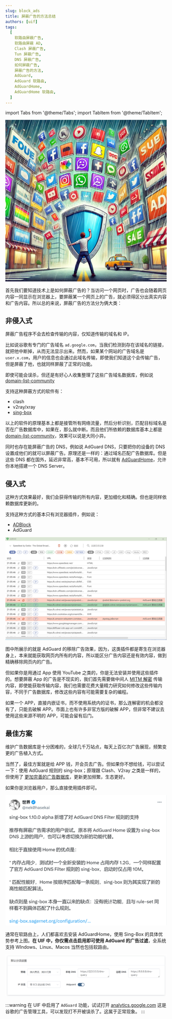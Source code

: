 ```yaml
---
slug: block_ads
title: 屏蔽广告的方法总结
authors: [uif]
tags:
  [
    软路由屏蔽广告,
    软路由屏蔽 AD,
    Clash 屏蔽广告,
    Tun 屏蔽广告,
    DNS 屏蔽广告,
    如何屏蔽广告,
    屏蔽广告的方法,
    AdGuard,
    AdGuard 软路由,
    AdGuardHome,
    AdGuardHome 软路由,
  ]
---
```


import Tabs from '@theme/Tabs';
import TabItem from '@theme/TabItem';

![广告屏蔽](./2.webp)

首先我们要知道技术上是如何屏蔽广告的？当访问一个网页时，广告也会随着网页内容一同显示在浏览器上，要屏蔽某一个网页上的广告，就必须得区分出真实内容和广告内容。所以总的来说，屏蔽广告的方法分为俩大类：

## 非侵入式

屏蔽广告程序不会去检查传输的内容，仅知道传输的域名和 IP。

比如说谷歌有专门的广告域名 `ad.google.com`，当我们检测到存在该域名的链接，就把他中断掉，从而无法显示出来。然而，如果某个网站的广告域名是 `user.x.com`，用户的信息也会通过此域名传输，即使我们知道这个会传输广告，但是屏蔽了他，也就同样屏蔽了正常的功能。

即使可能会误杀，但还是有好心人收集整理了这些广告域名数据库，例如说 [domain-list-community](https://github.com/v2fly/domain-list-community)

支持这种屏蔽方式的软件有：

- clash
- v2ray/xray
- [sing-box](https://sing-box.sagernet.org/zh/)

以上的软件的原理基本上都是接管所有网络流量，然后分析识别，匹配目标域名是否在广告数据库中，如果在，那么就中断。而且他们所依赖的数据库基本上都是 [domain-list-community](https://github.com/v2fly/domain-list-community)，效果可以说是大同小异。

同时也存在能屏蔽广告的 DNS，例如说 AdGuard DNS，只要把你的设备的 DNS 设置成他们的就可以屏蔽广告。原理还是一样的：通过域名匹配广告数据库。但是这些 DNS 都在国外，延迟非常高，基本不可用，所以就有 [AdGuardHome](https://github.com/AdguardTeam/AdGuardHome)，允许你本地搭建一个 DNS Server。

## 侵入式

这种方式效果最好，我们会获得传输的所有内容，更加细化和精确。但也是同样依赖数据库更新的。

支持这种方式的基本只有浏览器插件，例如说：

- [ADBlock](https://getadblock.com/zh_CN/)
- AdGuard

![浏览器插件](./1.png)

图中所展示的就是 AdGuard 的移除广告效果，因为，这类插件都是寄生在浏览器身上，本来就能获取网页内所有的内容，所以能区分广告内容还是有效内容，做到精确移除网页内的广告。

但如果你是用通过 App 使用 YouTube 之类的，你是无法安装并使用这些插件的。想要屏蔽 App 的广告是不现实的，我们首先需要做中间人 [MITM 解密](https://zh.wikipedia.org/wiki/%E4%B8%AD%E9%97%B4%E4%BA%BA%E6%94%BB%E5%87%BB) 传输内容，即使能获取传输内容，我们也需要花费大量精力研究如何修改这些传输内容，不同于广告数据库，修改这些内容有可能需要复杂的编程。

如果一个 APP，直接内嵌证书，而不使用系统内的证书，那么连解密的机会都没有了，只能去破解 APP。市面上也有许多非官方版的破解 APP，但非常不建议去使用这些来源不明的 APP，可能会留有后门。

## 最佳方案

维护广告数据库是十分困难的，全球几千万站点，每天上百亿次广告展现，频繁变更的广告植入方式。

当然了，最佳方案就是给 APP 钱，开会员去广告。但如果你不想给钱，可以尝试一下：使用 AdGuard 规则的 sing-box；原理跟 Clash、V2ray 之类是一样的，但使用了 [更加完善的广告数据库](https://github.com/ppfeufer/adguard-filter-list)，更新更加频繁，生态更好。

如果你是浏览器用户，那么直接使用插件即可。

![Sing-Box 去广告](./3.png)

通常在软路由上，人们都喜欢去安装 AdGuardHome，使用 Sing-Box 的具体优势参考上图。**在 UIF 中，你仅需点击启用即可使用 AdGuard 的广告过滤**，全系统支持 WIndows、Linux、Macos 当然也包括软路由。

![UIF 去广告](./4.png)

:::warning
在 UIF 中启用了 `AdGuard` 功能，试试打开 [analytics.google.com](https://analytics.google.com/analytics/web) 这是谷歌的广告管理工具，可以发现打不开被误杀了。这属于正常现象。
:::
